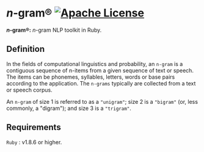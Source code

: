 # <i>n</i>-gram® [![Apache License](https://img.shields.io/badge/license-Apache-blue.svg)](https://github.com/iamprabhat/n-gram/blob/master/LICENSE)
<b><i>n</i>-gram®:</b> <i>n</i>-gram NLP toolkit in Ruby.

## Definition
In the fields of computational linguistics and probability, an ```n-gram``` is a contiguous sequence of n-items from a given sequence of text or speech. The items can be phonemes, syllables, letters, words or base pairs according to the application. The ```n-grams``` typically are collected from a text or speech corpus.

An ```n-gram``` of size 1 is referred to as a ```"unigram"```; size 2 is a ```"bigram"``` (or, less commonly, a "digram"); and size 3 is a ```"trigram"```.

## Requirements
```Ruby``` : v1.8.6 or higher.
